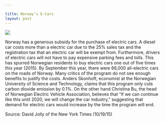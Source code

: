 ```yaml
---

title: Norway's E-Cars
layout: post
---
```

![](https://cloud.githubusercontent.com/assets/14352705/11426595/d4b8b79a-9422-11e5-95db-c52d7363ca06.png)

Norway has a generous subsidy for the purchase of electric cars. A diesel car costs more than a electric car due to the 25% sales tax and the registration tax that an electric car will be exempt from. Furthermore, drivers of electric cars will not have to pay expensive parking fees and tolls. This has spurred Norwegian residents to buy electric cars one out of five times this year (2015). By September this year, there were 66,000 all-electric cars on the roads of Norway. Many critics of the program do not see enough benefits to justify the costs. Anders Skonhoft, economist at the Norwegian University of Science and Technology, claims that this program only cuts carbon dioxide emission by 0.1%. On the other hand Christina Bu, the head of Norwegian Electric Vehicle Association, believes that “if we can continue like this until 2020, we will change the car industry,” suggesting that demand for electric cars would increase by the time the program will end.

Source: David Jolly of the New York Times (10/19/15)
